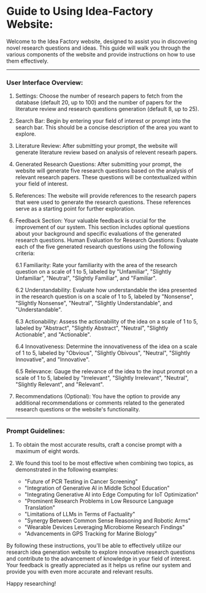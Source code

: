 # Guide to Using Idea-Factory Website: 

Welcome to the Idea Factory website, designed to assist you in discovering novel research questions and ideas. This guide will walk you through the various components of the website and provide instructions on how to use them effectively.

---

### User Interface Overview:

1. Settings: Choose the number of research papers to fetch from the database (default 20, up to 100) and the number of papers for the literature review and research questions generation (default 8, up to 25).
   
2. Search Bar: Begin by entering your field of interest or prompt into the search bar. This should be a concise description of the area you want to explore.
   
3. Literature Review: After submitting your prompt, the website will generate literature review based on analysis of relevent researh papers.
   
4. Generated Research Questions: After submitting your prompt, the website will generate five research questions based on the analysis of relevant research papers. These questions will be contextualized within your field of interest.

5. References: The website will provide references to the research papers that were used to generate the research questions. These references serve as a starting point for further exploration.

6. Feedback Section: Your valuable feedback is crucial for the improvement of our system. This section includes optional questions about your background and specific evaluations of the generated research questions. Human Evaluation for Research Questions: Evaluate each of the five generated research questions using the following criteria:
   
   6.1 Familiarity:  Rate your familiarity with the area of the research question on a scale of 1 to 5, labeled by "Unfamiliar", "Slightly Unfamiliar", "Neutral", "Slightly Familiar", and "Familiar".

   6.2 Understandability: Evaluate how understandable the idea presented in the research question is on a scale of 1 to 5, labeled by "Nonsense", "Slightly Nonsense", "Neutral", "Slightly Understandable", and "Understandable".

   6.3 Actionability: Assess the actionability of the idea on a scale of 1 to 5, labeled by "Abstract", "Slightly Abstract", "Neutral", "Slightly Actionable", and "Actionable".

   6.4 Innovativeness: Determine the innovativeness of the idea on a scale of 1 to 5, labeled by "Obvious", "Slightly Obivous", "Neutral", "Slightly Innovative", and "Innovative".

   6.5  Relevance: Gauge the relevance of the idea to the input prompt on a scale of 1 to 5, labeled by "Irrelevant", "Slightly Irrelevant", "Neutral", "Slightly Relevant", and "Relevant".

7. Recommendations (Optional): You have the option to provide any additional recommendations or comments related to the generated research questions or the website's functionality.

---

### Prompt Guidelines:

1. To obtain the most accurate results, craft a concise prompt with a maximum of eight words.

2. We found this tool to be most effective when combining two topics, as demonstrated in the following examples:

   - "Future of PCR Testing in Cancer Screening"
   - "Integration of Generative AI in Middle School Education"
   - "Integrating Generative AI into Edge Computing for IoT Optimization"
   - "Prominent Research Problems in Low Resource Language Translation"
   - "Limitations of LLMs in Terms of Factuality"
   - "Synergy Between Common Sense Reasoning and Robotic Arms"
   - "Wearable Devices Leveraging Microbiome Research Findings"
   - "Advancements in GPS Tracking for Marine Biology"

By following these instructions, you'll be able to effectively utilize our research idea generation website to explore innovative research questions and contribute to the advancement of knowledge in your field of interest. Your feedback is greatly appreciated as it helps us refine our system and provide you with even more accurate and relevant results. 

Happy researching!

